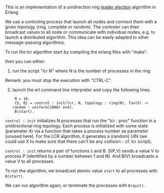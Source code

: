 
This is an implementation of a unidirection ring [leader
election](https://en.wikipedia.org/wiki/Leader_election) algorithm in
Erlang. 

We use a controling process that launch all nodes and connect them with a given
topology (ring, complete or random). The controler can then broadcast values to
all node or communicate with individual nodes, e.g. to launch a distributed
algorithm.  This idea can be easily adapted to other message-passing algorithms. 

To run the lcr algorithm start by compiling the erlang files with "make".

then you can either:

1) run the script "lcr N" where N is the number of processes in the ring

Remark: you must stop the execution with "CTRL-C". 

2) launch the erl command line interpreter and copy the following lines. 

        N = 10.
        {S, B} = control : init(lcr, N, topology : ring(N), fun(X) -> random : uniform(1000) end). 
        B(start).

`control : init`  initializes N processes that run the "lcr : proc" function in a
unidirectional ring topology. Each process is initialized with some state
(parameter 4) via a function that takes a process number as parameter (unused
here). For the LCR algorithm, it generates a (random) UIN (we could use X to make
sure that there can't be any collision - cf. lcr script).

`control : init` returns a pair of functions `S` and B. S(P,V) sends a value V to
process P (identified by a number between 1 and N). And B(V) broadcasts a value V
to all processes. 

To run the algorithm, we broadcast atomic value `start` to all processes with
`B(start)`.

We can run algorithm again, or terminate the processes with `B(quit)`.
